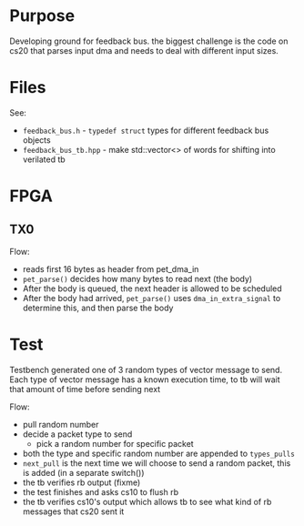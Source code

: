 # Purpose

Developing ground for feedback bus.  the biggest challenge is the code on cs20 that parses input dma and needs to deal with different input sizes.

# Files
See:
* `feedback_bus.h`   - `typedef struct` types for different feedback bus objects
* `feedback_bus_tb.hpp`  -  make std::vector<> of words for shifting into verilated tb


# FPGA

## TX0
Flow:
* reads first 16 bytes as header from pet_dma_in
* `pet_parse()` decides how many bytes to read next (the body)
* After the body is queued, the next header is allowed to be scheduled
* After the body had arrived, `pet_parse()` uses `dma_in_extra_signal` to determine this, and then parse the body


# Test
Testbench generated one of 3 random types of vector message to send.  Each type of vector message has a known execution time, to tb will wait that amount of time before sending next


Flow:
* pull random number
* decide a packet type to send
  * pick a random number for specific packet
* both the type and specific random number are appended to `types_pulls`
* `next_pull` is the next time we will choose to send a random packet, this is added (in a separate switch())
* the tb verifies rb output (fixme)
* the test finishes and asks cs10 to flush rb
* the tb verifies cs10's output which allows tb to see what kind of rb messages that cs20 sent it